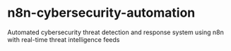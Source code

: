 # n8n-cybersecurity-automation
Automated cybersecurity threat detection and response system using n8n with real-time threat intelligence feeds
